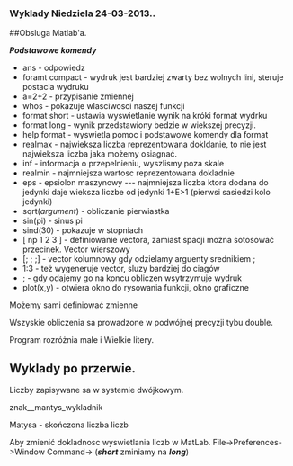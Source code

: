 ### Wyklady Niedziela 24-03-2013..

##Obsluga Matlab'a.

***Podstawowe komendy***

* ans - odpowiedz
* foramt compact - wydruk jest bardziej zwarty bez wolnych lini, steruje postacia wydruku
* a=2+2 - przypisanie zmiennej 
* whos  - pokazuje wlasciwosci naszej funkcji
* format short - ustawia wyswietlanie wynik na króki format wydrku
* format long - wynik przedstawiony bedzie w wiekszej precyzji.
* help format - wyswietla pomoc i podstawowe komendy dla format
* realmax - najwieksza liczba reprezentowana dokldanie, to nie jest najwieksza liczba jaka możemy osiagnać.
* inf - informacja o przepelnieniu, wyszlismy poza skale
* realmin - najmniejsza wartosc reprezentowana dokladnie
* eps - epsiolon maszynowy --- najmniejsza liczba ktora dodana do jedynki daje wieksza liczbe od jedynki 1+E>1 (pierwsi sasiedzi kolo jedynki)
* sqrt(_argument_) - obliczanie pierwiastka
* sin(pi) -  sinus pi
* sind(30) - pokazuje w stopniach
* [ np 1 2 3 ] - definiowanie vectora, zamiast spacji można sotosować przecinek. Vector wierszowy
* [; ; ;] - vector kolumnowy gdy odzielamy arguenty srednikiem ;
* 1:3 - też wygeneruje vector, sluzy bardziej do ciagów
* ; - gdy odajemy go na koncu obliczen wsytrzymuje wydruk
* plot(x,y) - otwiera okno do rysowania funkcji, okno graficzne

Możemy sami definiować zmienne

Wszyskie obliczenia sa prowadzone w podwójnej precyzji tybu double.

Program rozróżnia male i Wielkie litery.

## Wyklady po przerwie.

Liczby zapisywane sa w systemie dwójkowym.

znak__mantys_wykladnik

Matysa - skończona liczba liczb

Aby zmienić dokladnosc wyswietlania liczb w MatLab.
File->Preferences->Window Command-> (***short*** zminiamy na ***long***)

